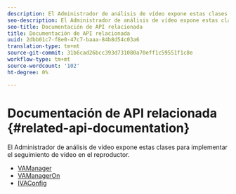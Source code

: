 ```yaml
---
description: El Administrador de análisis de vídeo expone estas clases para implementar el seguimiento de vídeo en el reproductor.
seo-description: El Administrador de análisis de vídeo expone estas clases para implementar el seguimiento de vídeo en el reproductor.
seo-title: Documentación de API relacionada
title: Documentación de API relacionada
uuid: 2dbb01c7-f8e0-47c7-baaa-84b8d54c03a6
translation-type: tm+mt
source-git-commit: 31b6cad26bcc393d731080a70eff1c59551f1c8e
workflow-type: tm+mt
source-wordcount: '102'
ht-degree: 0%

---
```



# Documentación de API relacionada {#related-api-documentation}

El Administrador de análisis de vídeo expone estas clases para implementar el seguimiento de vídeo en el reproductor.

* [VAManager](https://help.adobe.com/en_US/primetime/api/reference_implementation/android/javadoc/com/adobe/primetime/reference/manager/VAManager.html)
* [VAManagerOn](https://help.adobe.com/en_US/primetime/api/reference_implementation/android/javadoc/com/adobe/primetime/reference/manager/VAManagerOn.html)
* [IVAConfig](https://help.adobe.com/en_US/primetime/api/reference_implementation/android/javadoc/com/adobe/primetime/reference/config/IVAConfig.html)